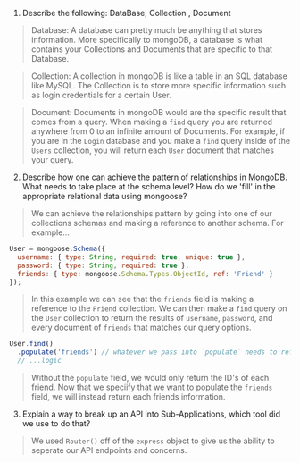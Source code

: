 1. Describe the following: DataBase, Collection , Document

> Database: A database can pretty much be anything that stores information. More specifically to mongoDB, a database is what contains your Collections and Documents that are specific to that Database.

> Collection: A collection in mongoDB is like a table in an SQL database like MySQL. The Collection is to store more specific information such as login credentials for a certain User.

> Document: Documents in mongoDB would are the specific result that comes from a query. When making a `find` query you are returned anywhere from 0 to an infinite amount of Documents. For example, if you are in the `Login` database and you make a `find` query inside of the `Users` collection, you will return each `User` document that matches your query.

2. Describe how one can achieve the pattern of relationships in MongoDB. What needs to take place at the schema level? How do we 'fill' in the appropriate relational data using mongoose?

> We can achieve the relationships pattern by going into one of our collections schemas and making a reference to another schema. For example...

```js
User = mongoose.Schema({
  username: { type: String, required: true, unique: true },
  password: { type: String, required: true },
  friends: { type: mongoose.Schema.Types.ObjectId, ref: 'Friend' }
});
```

> In this example we can see that the `friends` field is making a reference to the `Friend` collection. We can then make a `find` query on the `User` collection to return the results of `username`, `password`, and every document of `friends` that matches our query options.

```js
User.find()
  .populate('friends') // whatever we pass into `populate` needs to refer specifically to the field we are referencing in our `User` schema
  // ...logic
```
> Without the `populate` field, we would only return the ID's of each friend. Now that we speciify that we want to populate the `friends` field, we will instead return each friends information.

3. Explain a way to break up an API into Sub-Applications, which tool did we use to do that?

> We used `Router()` off of the `express` object to give us the ability to seperate our API endpoints and concerns.